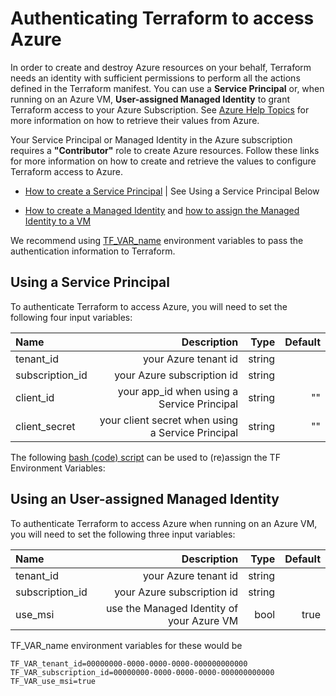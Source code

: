 # Authenticating Terraform to access Azure

In order to create and destroy Azure resources on your behalf, Terraform needs an identity with sufficient permissions to perform all the actions defined in the Terraform manifest. You can use a **Service Principal** or, when running on an Azure VM, **User-assigned Managed Identity** to grant Terraform access to your Azure Subscription. See [Azure Help Topics](./AzureHelpTopics.md) for more information on how to retrieve their values from Azure.

Your Service Principal or Managed Identity in the Azure subscription requires a **"Contributor"** role to create Azure resources. Follow these links for more information on how to create and retrieve the values to configure Terraform access to Azure. 

- [How to create a Service Principal](./AzureHelpTopics.md#service-principal-using-azurecli) | See Using a Service Principal Below

- [How to create a Managed Identity](./AzureHelpTopics.md#how-to-create-a-user-assigned-managed-identity-with-contributor-role) and [how to assign the Managed Identity to a VM](./AzureHelpTopics.md#how-to-assign-a-user-assigned-managed-identity-to-a-vm)

We recommend using [TF_VAR_name](https://www.terraform.io/docs/cli/config/environment-variables.html#tf_var_name) environment variables to pass the authentication information to Terraform. 

## Using a Service Principal

To authenticate Terraform to access Azure, you will need to set the following four input variables:

| Name | Description | Type | Default |
| :--- | ---: | ---: | ---: |
| tenant_id | your Azure tenant id | string  | |
| subscription_id | your Azure subscription id | string  | |
| client_id | your app_id when using a Service Principal | string | "" |
| client_secret | your client secret when using a Service Principal| string | ""|

The following [bash (code) script](../../files/TerraformEnvVariableAssignment.sh) can be used to (re)assign the TF Environment Variables:

## Using an User-assigned Managed Identity

To authenticate Terraform to access Azure when running on an Azure VM, you will need to set the following three input variables:

| Name | Description | Type | Default |
| :--- | ---: | ---: | ---: |
| tenant_id | your Azure tenant id | string  | |
| subscription_id | your Azure subscription id | string  | |
| use_msi | use the Managed Identity of your Azure VM | bool | true |

TF_VAR_name environment variables for these would be

```
TF_VAR_tenant_id=00000000-0000-0000-0000-000000000000
TF_VAR_subscription_id=00000000-0000-0000-0000-000000000000
TF_VAR_use_msi=true
```

